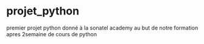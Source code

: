 # projet_python
premier projet python donné à la sonatel academy au but de notre formation apres 2semaine de cours de python
